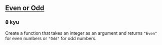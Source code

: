 <h2><a href=https://www.codewars.com/kata/53da3dbb4a5168369a0000fe/train/csharp target="_blank">Even or Odd</a></h2><h3>8 kyu</h3><p>Create a function that takes an integer as an argument and returns <code>"Even"</code> for even numbers or <code>"Odd"</code> for odd numbers.</p>